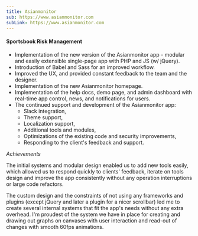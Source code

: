 ```yaml
---
title: Asianmonitor
sub: https://www.asianmonitor.com
subLink: https://www.asianmonitor.com
---
```


#### Sportsbook Risk Management

- Implementation of the new version of the Asianmonitor app - modular and easily extensible single-page app with PHP and JS (w/ jQuery).
- Introduction of Babel and Sass for an improved workflow.
- Improved the UX, and provided constant feedback to the team and the designer.
- Implementation of the new Asianmonitor homepage.
- Implementation of the help docs, demo page, and admin dashboard with real-time app control, news, and notifications for users.
- The continued support and development of the Asianmonitor app:
  - Slack integration,
  - Theme support,
  - Localization support,
  - Additional tools and modules,
  - Optimizations of the existing code and security improvements,
  - Responding to the client's feedback and support.

_Achievements_

The initial systems and modular design enabled us to add new tools easily, which allowed us to
respond quickly to clients' feedback, iterate on tools design and improve the app consistently
without any operation interruptions or large code refactors.

The custom design and the constraints of not using any frameworks and plugins (except
jQuery and later a plugin for a nicer scrollbar) led me to create several internal systems that fit
the app's needs without any extra overhead.
I'm proudest of the system we have in place for creating and drawing out graphs on
canvases with user interaction and read-out of changes with smooth 60fps animations.
